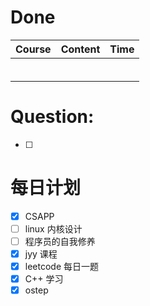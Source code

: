 # Done
| Course | Content | Time |
| ------ | ------- | ---- |
|        |         |      |
|        |         |      |
|        |         |      |
|        |         |      |
|        |         |      |
|        |         |      |

# Question:
- [ ]  

# 每日计划

- [x] CSAPP
- [ ] linux 内核设计
- [ ] 程序员的自我修养
- [x] jyy 课程
- [x] leetcode 每日一题
- [x] C++ 学习
- [x] ostep